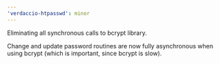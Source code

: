 ```yaml
---
'verdaccio-htpasswd': minor
---
```


Eliminating all synchronous calls to bcrypt library.

Change and update password routines are now fully asynchronous when using bcrypt (which is important, since bcrypt is slow).
